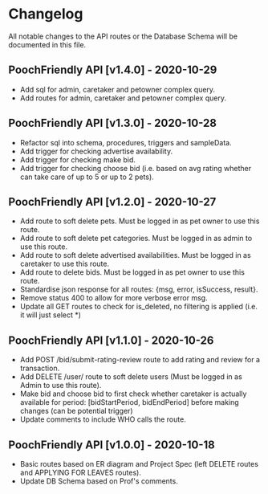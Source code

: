 # Changelog

All notable changes to the API routes or the Database Schema will be documented in this file.

## PoochFriendly API [v1.4.0] - 2020-10-29

- Add sql for admin, caretaker and petowner complex query.
- Add routes for admin, caretaker and petowner complex query.

## PoochFriendly API [v1.3.0] - 2020-10-28

- Refactor sql into schema, procedures, triggers and sampleData.
- Add trigger for checking advertise availability.
- Add trigger for checking make bid.
- Add trigger for checking choose bid (i.e. based on avg rating whether can take care of up to 5 or up to 2 pets).

## PoochFriendly API [v1.2.0] - 2020-10-27

- Add route to soft delete pets. Must be logged in as pet owner to use this route.
- Add route to soft delete pet categories. Must be logged in as admin to use this route.
- Add route to soft delete advertised availabilities. Must be logged in as caretaker to use this route.
- Add route to delete bids. Must be logged in as pet owner to use this route.
- Standardise json response for all routes: {msg, error, isSuccess, result}.
- Remove status 400 to allow for more verbose error msg.
- Update all GET routes to check for is_deleted, no filtering is applied (i.e. it will just select \*)

## PoochFriendly API [v1.1.0] - 2020-10-26

- Add POST /bid/submit-rating-review route to add rating and review for a transaction.
- Add DELETE /user/ route to soft delete users (Must be logged in as Admin to use this route).
- Make bid and choose bid to first check whether caretaker is actually available for period: [bidStartPeriod, bidEndPeriod] before making changes (can be potential trigger)
- Update comments to include WHO calls the route.

## PoochFriendly API [v1.0.0] - 2020-10-18

- Basic routes based on ER diagram and Project Spec (left DELETE routes and APPLYING FOR LEAVES routes).
- Update DB Schema based on Prof's comments.
